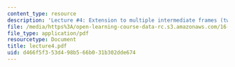 ```yaml
---
content_type: resource
description: 'Lecture #4: Extension to multiple intermediate frames (two)'
file: /media/https%3A/open-learning-course-data-rc.s3.amazonaws.com/16-61-aerospace-dynamics-spring-2003/d466f5f353d498b566b031b302dde674_lecture4.pdf
file_type: application/pdf
resourcetype: Document
title: lecture4.pdf
uid: d466f5f3-53d4-98b5-66b0-31b302dde674
---
```

